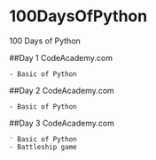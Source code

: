 # 100DaysOfPython
100 Days of Python

##Day 1
    CodeAcademy.com

    - Basic of Python

##Day 2
    CodeAcademy.com

    - Basic of Python

##Day 3
    CodeAcademy.com

    ⁻ Basic of Python
    - Battleship game
